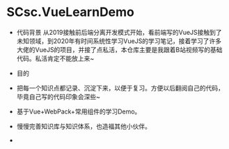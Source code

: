 # SCsc.VueLearnDemo
- 代码背景
从2019接触前后端分离开发模式开始，看前端写的VueJS接触到了未知领域，到2020年有时间系统性学习VueJS的学习笔记，接着学习了许多大佬的VueJS的项目，并接了点私活，本仓库主要是我跟着B站视频写的基础代码。私活肯定不能放上来~

- 目的
- 把每一个知识点都记录、沉淀下来，以便于复习。方便以后翻阅自己的代码，毕竟自己写的代码印象会深些~
- 基于Vue+WebPack+常用组件的学习Demo。
- 慢慢完善知识库与知识体系，也造福其他小伙伴。
- 

